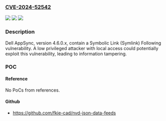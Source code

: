 ### [CVE-2024-52542](https://cve.mitre.org/cgi-bin/cvename.cgi?name=CVE-2024-52542)
![](https://img.shields.io/static/v1?label=Product&message=AppSync&color=blue)
![](https://img.shields.io/static/v1?label=Version&message=%3D%204.6.0.x%20&color=brighgreen)
![](https://img.shields.io/static/v1?label=Vulnerability&message=CWE-61%3A%20UNIX%20Symbolic%20Link%20(Symlink)%20Following&color=brighgreen)

### Description

Dell AppSync, version 4.6.0.x, contain a Symbolic Link (Symlink) Following vulnerability. A low privileged attacker with local access could potentially exploit this vulnerability, leading to information tampering.

### POC

#### Reference
No PoCs from references.

#### Github
- https://github.com/fkie-cad/nvd-json-data-feeds

